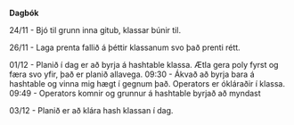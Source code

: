**Dagbók**

24/11 - Bjó til grunn inna gitub, klassar búnir til.

26/11 - Laga prenta fallið á þéttir klassanum svo það prenti rétt.

01/12 - Planið í dag er að byrja á hashtable klassa. Ætla gera poly fyrst og færa svo yfir, það er planið allavega.
    09:30 - Ákvað að byrja bara á hashtable og vinna mig hægt í gegnum það. Operators er ókláraðir í klassa.
    09:49 - Operators komnir og grunnur á hashtable byrjað að myndast

03/12 - Planið er að klára hash klassan í dag.